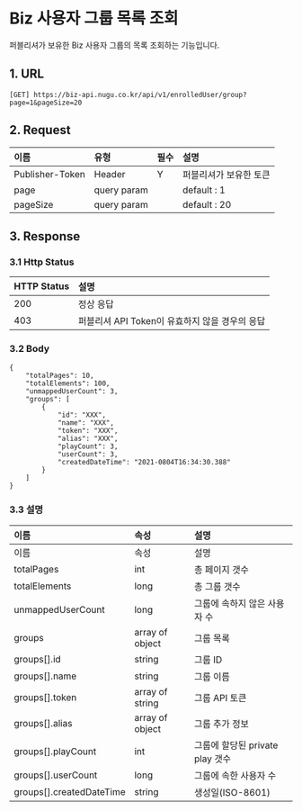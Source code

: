 # Biz 사용자 그룹 목록 조회

퍼블리셔가 보유한 Biz 사용자 그룹의 목록 조회하는 기능입니다.

## 1. URL <a id="Biz&#xC0AC;&#xC6A9;&#xC790;&#xADF8;&#xB8F9;&#xBAA9;&#xB85D;&#xC870;&#xD68C;v1-1.URL"></a>

```text
[GET] https://biz-api.nugu.co.kr/api/v1/enrolledUser/group?page=1&pageSize=20
```

## 2. Request <a id="Biz&#xC0AC;&#xC6A9;&#xC790;&#xADF8;&#xB8F9;&#xBAA9;&#xB85D;&#xC870;&#xD68C;v1-2.Request"></a>

| 이름 | 유형 | 필수 | 설명 |
| :--- | :--- | :--- | :--- |
| Publisher-Token | Header | Y | 퍼블리셔가 보유한 토큰 |
| page | query param |  | default : 1 |
| pageSize | query param |  | default : 20 |

## 3. Response <a id="Biz&#xC0AC;&#xC6A9;&#xC790;&#xADF8;&#xB8F9;&#xBAA9;&#xB85D;&#xC870;&#xD68C;v1-3.Response"></a>

### 3.1 Http Status <a id="Biz&#xC0AC;&#xC6A9;&#xC790;&#xADF8;&#xB8F9;&#xBAA9;&#xB85D;&#xC870;&#xD68C;v1-3.1HttpStatus"></a>

| HTTP Status | 설명 |
| :--- | :--- |
| 200 | 정상 응답 |
| 403 | 퍼블리셔 API Token이 유효하지 않을 경우의 응답 |

### 3.2 Body <a id="Biz&#xC0AC;&#xC6A9;&#xC790;&#xADF8;&#xB8F9;&#xBAA9;&#xB85D;&#xC870;&#xD68C;v1-3.2Body"></a>

```text
{
    "totalPages": 10,
    "totalElements": 100,
    "unmappedUserCount": 3,
    "groups": [
        {
            "id": "XXX",
            "name": "XXX",
            "token": "XXX",
            "alias": "XXX",
            "playCount": 3,
            "userCount": 3,
            "createdDateTime": "2021-0804T16:34:30.388"
        }
    ]
}
```

### 3.3 설명 <a id="Biz&#xC0AC;&#xC6A9;&#xC790;&#xADF8;&#xB8F9;&#xBAA9;&#xB85D;&#xC870;&#xD68C;v1-3.3&#xC124;&#xBA85;"></a>

| 이름 | 속성 | 설명 |
| :--- | :--- | :--- |
| 이름 | 속성 | 설명 |
| totalPages | int | 총 페이지 갯수 |
| totalElements | long | 총 그룹 갯수 |
| unmappedUserCount | long | 그룹에 속하지 않은 사용자 수 |
| groups | array of object | 그룹 목록 |
| groups\[\].id | string | 그룹 ID |
| groups\[\].name | string | 그룹 이름 |
| groups\[\].token | array of string | 그룹 API 토큰 |
| groups\[\].alias | array of object | 그룹 추가 정보 |
| groups\[\].playCount | int | 그룹에 할당된 private play 갯수 |
| groups\[\].userCount | long | 그룹에 속한 사용자 수 |
| groups\[\].createdDateTime | string | 생성일\(ISO-8601\) |

